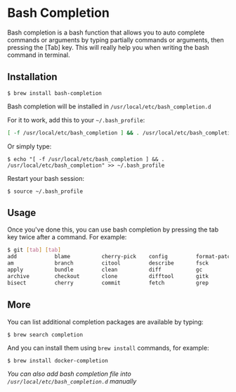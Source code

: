 # Bash Completion

Bash completion is a bash function that allows you to auto complete commands or arguments by typing partially commands or arguments, then pressing the [Tab] key. This will really help you when writing the bash command in terminal.

## Installation

    $ brew install bash-completion

Bash completion will be installed in `/usr/local/etc/bash_completion.d`

For it to work, add this to your `~/.bash_profile`:

```bash
[ -f /usr/local/etc/bash_completion ] && . /usr/local/etc/bash_completion
```

Or simply type:

    $ echo "[ -f /usr/local/etc/bash_completion ] && . /usr/local/etc/bash_completion" >> ~/.bash_profile

Restart your bash session:

    $ source ~/.bash_profile

## Usage

Once you've done this, you can use bash completion by pressing the tab key twice after a command. For example:

```bash
$ git [tab] [tab]
add            blame          cherry-pick    config         format-patch   gui            merge          push           repack         rm             stage          whatchanged
am             branch         citool         describe       fsck           help           mergetool      range-diff     replace        send-email     stash          worktree
apply          bundle         clean          diff           gc             init           mv             rebase         request-pull   shortlog       status
archive        checkout       clone          difftool       gitk           instaweb       notes          reflog         reset          show           submodule
bisect         cherry         commit         fetch          grep           log            pull           remote         revert         show-branch    tag
```

## More

You can list additional completion packages are available by typing:

    $ brew search completion

And you can install them using `brew install` commands, for example:

    $ brew install docker-completion

*You can also add bash completion file into `/usr/local/etc/bash_completion.d` manually*
